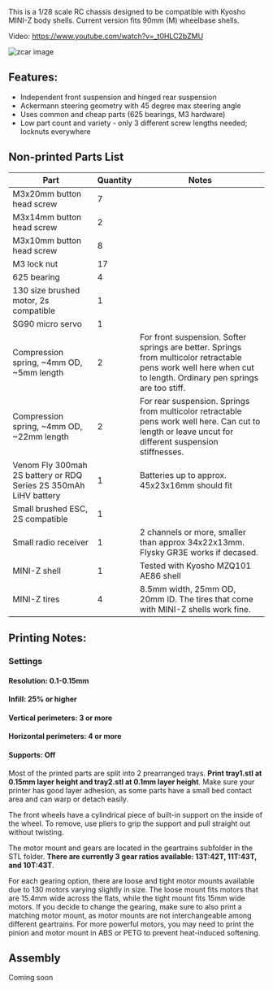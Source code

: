 This is a 1/28 scale RC chassis designed to be compatible with Kyosho MINI-Z body shells. Current version fits 90mm (M) wheelbase shells.

Video: https://www.youtube.com/watch?v=_t0HLC2bZMU

![zcar image](image/1.jpg)

## Features: 
- Independent front suspension and hinged rear suspension
- Ackermann steering geometry with 45 degree max steering angle
- Uses common and cheap parts (625 bearings, M3 hardware)
- Low part count and variety - only 3 different screw lengths needed; locknuts everywhere

## Non-printed Parts List

|  Part | Quantity   | Notes  |
|---|---|---|
|  M3x20mm button head screw | 7  |   |
|  M3x14mm button head screw | 2 |   |
|  M3x10mm button head screw | 8  |   |
|  M3 lock nut | 17 |   |
| 625 bearing | 4 |   |
| 130 size brushed motor, 2s compatible | 1 |   |
| SG90 micro servo | 1 |   |
| Compression spring, ~4mm OD, ~5mm length | 2 | For front suspension. Softer springs are better.  Springs from multicolor retractable pens work well here when cut to length. Ordinary pen springs are too stiff. |
| Compression spring, ~4mm OD, ~22mm length | 2 | For rear suspension. Springs from multicolor retractable pens work well here. Can cut to length or leave uncut for different suspension stiffnesses.|
| Venom Fly 300mah 2S battery or RDQ Series 2S 350mAh LiHV battery | 1 | Batteries up to approx. 45x23x16mm should fit |
| Small brushed ESC, 2S compatible | 1 |
| Small radio receiver | 1 | 2 channels or more, smaller than approx 34x22x13mm. Flysky GR3E works if decased. |
| MINI-Z shell | 1 | Tested with Kyosho MZQ101 AE86 shell |
| MINI-Z tires | 4 | 8.5mm width, 25mm OD, 20mm ID. The tires that come with MINI-Z shells work fine. |


## Printing Notes:
###  Settings
#### Resolution: 0.1-0.15mm

#### Infill: 25% or higher

#### Vertical perimeters: 3 or more

#### Horizontal perimeters: 4 or more

#### Supports: Off
Most of the printed parts are split into 2 prearranged trays. **Print tray1.stl at 0.15mm layer height and tray2.stl at 0.1mm layer height**. Make sure your printer has good layer adhesion, as some parts have a small bed contact area and can warp or detach easily.

The front wheels have a cylindrical piece of built-in support on the inside of the wheel. To remove, use pliers to grip the support and pull straight out without twisting.

The motor mount and gears are located in the geartrains subfolder in the STL folder. **There are currently 3 gear ratios available: 13T:42T, 11T:43T, and 10T:43T**. 

For each gearing option, there are loose and tight motor mounts available due to 130 motors varying slightly in size. The loose mount fits motors that are 15.4mm wide across the flats, while the tight mount fits 15mm wide motors. If you decide to change the gearing, make sure to also print a matching motor mount, as motor mounts are not interchangeable among different geartrains. For more powerful motors, you may need to print the pinion and motor mount in ABS or PETG to prevent heat-induced softening.

## Assembly
Coming soon
